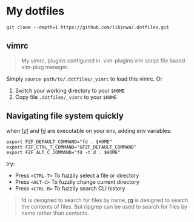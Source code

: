# My dotfiles

`git clone --depth=1 https://github.com/libinwa/.dotfiles.git`

## vimrc

> My vimrc, plugins configured in .vim-plugins.vim script file based vim-plug manager.

Simply `source path/to/.dotfiles/_vimrc` to load this vimrc. 
Or
1. Switch your working directory to your `$HOME`
2. Copy file `.dotfiles/_vimrc` to your `$HOME`


## Navigating file system quickly

when [fzf](https://github.com/junegunn/fzf) and [fd](https://github.com/sharkdp/fd) are executable on your env, adding env variables:

```
export FZF_DEFAULT_COMMAND="fd . $HOME"
export FZF_CTRL_T_COMMAND="$FZF_DEFAULT_COMMAND"
export FZF_ALT_C_COMMAND="fd -t d . $HOME"
```

try:
- Press `<CTRL-T>` To fuzzily select a file or directory
- Press `<ALT-C>` To fuzzily change current directory
- Press `<CTRL-R>` To fuzzily search CLI history

> fd is designed to search for files by name, [rg](https://github.com/BurntSushi/ripgrep) is designed to search the contents of files. 
> But ripgrep can be used to search for files by name rather than contents. 

